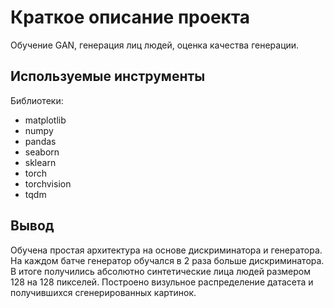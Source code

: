 # Краткое описание проекта
Обучение GAN, генерация лиц людей, оценка качества генерации.

## Используемые инструменты
Библиотеки:
- matplotlib
- numpy
- pandas
- seaborn
- sklearn
- torch
- torchvision
- tqdm

## Вывод
Обучена простая архитектура на основе дискриминатора и генератора.
На каждом батче генератор обучался в 2 раза больше дискриминатора. 
В итоге получились абсолютно синтетические лица людей размером 128 на 128 пикселей.
Построено визульное распределение датасета и получившихся сгенерированных картинок.
